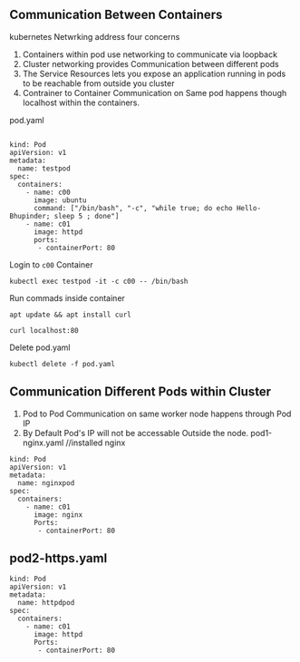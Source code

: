 ## Communication Between Containers 
kubernetes Netwrking address four concerns
1. Containers within pod use networking to communicate via loopback
2. Cluster networking provides Communication between different pods
3. The Service Resources lets you expose an application running in pods to be reachable from outside you cluster
4. Contrainer to Container Communication on Same pod happens though localhost within the containers.
   
pod.yaml
```shell

kind: Pod
apiVersion: v1
metadata:
  name: testpod
spec:
  containers:
    - name: c00
      image: ubuntu
      command: ["/bin/bash", "-c", "while true; do echo Hello-Bhupinder; sleep 5 ; done"]
    - name: c01
      image: httpd
      ports:
       - containerPort: 80
```
Login to `c00` Container
```shell
kubectl exec testpod -it -c c00 -- /bin/bash
```
Run commads inside container
```shell
apt update && apt install curl
```
```shell
curl localhost:80
```
Delete pod.yaml
```shell
kubectl delete -f pod.yaml
```
## Communication Different Pods within Cluster
1. Pod to Pod Communication on same worker node happens through Pod IP
2. By Default Pod's IP will not be accessable Outside the node.
pod1-nginx.yaml //installed nginx
```shell
kind: Pod
apiVersion: v1
metadata:
  name: nginxpod
spec:
  containers:
    - name: c01
      image: nginx
      Ports:
       - containerPort: 80
```
## pod2-https.yaml

```shell
kind: Pod
apiVersion: v1
metadata:
  name: httpdpod
spec:
  containers:
    - name: c01
      image: httpd
      Ports:
       - containerPort: 80
```
